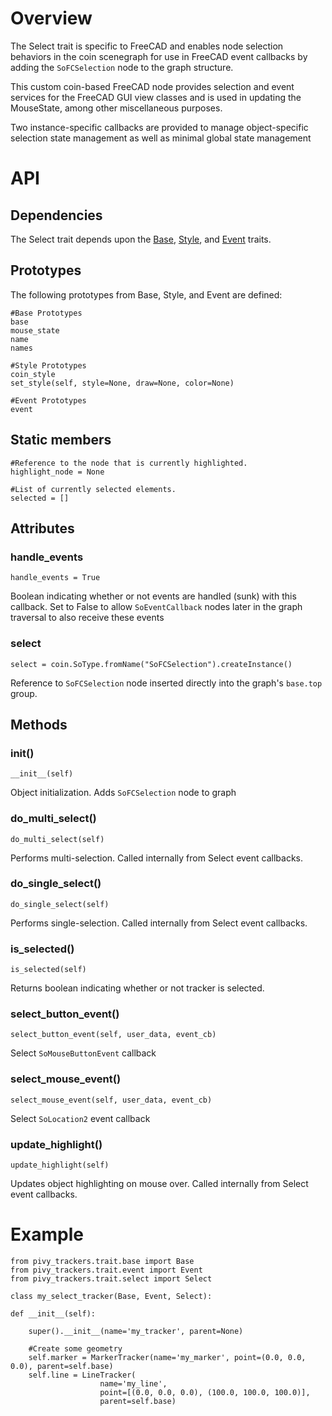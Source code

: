 # Overview

The Select trait is specific to FreeCAD and enables node selection behaviors in the coin scenegraph for use in FreeCAD event callbacks by adding the `SoFCSelection` node to the graph structure.

This custom coin-based FreeCAD node provides selection and event services for the FreeCAD GUI view classes and is used in updating the MouseState, among other miscellaneous purposes.

Two instance-specific callbacks are provided to manage object-specific selection state management as well as minimal global state management

# API

## Dependencies

The Select trait depends upon the [Base](Base-Trait), [Style](Style-Trait), and [Event](Event-Trait) traits.

## Prototypes

The following prototypes from Base, Style, and Event are defined:

    #Base Prototypes
    base
    mouse_state
    name
    names

    #Style Prototypes
    coin_style
    set_style(self, style=None, draw=None, color=None)

    #Event Prototypes
    event

## Static members

    #Reference to the node that is currently highlighted.
    highlight_node = None

    #List of currently selected elements.
    selected = []

## Attributes

### handle_events
    handle_events = True
Boolean indicating whether or not events are handled (sunk) with this callback.  Set to False to allow `SoEventCallback` nodes later in the graph traversal to also receive these events

### select
    select = coin.SoType.fromName("SoFCSelection").createInstance()
Reference to `SoFCSelection` node inserted directly into the graph's `base.top` group.

## Methods

### __init__()
    __init__(self)
Object initialization.  Adds `SoFCSelection` node to graph

### do_multi_select()
    do_multi_select(self)
Performs multi-selection.  Called internally from Select event callbacks.

### do_single_select()
    do_single_select(self)
Performs single-selection.  Called internally from Select event callbacks.

### is_selected()
    is_selected(self)
Returns boolean indicating whether or not tracker is selected.

### select_button_event()
    select_button_event(self, user_data, event_cb)
Select `SoMouseButtonEvent` callback

### select_mouse_event()
    select_mouse_event(self, user_data, event_cb)
Select `SoLocation2` event callback

### update_highlight()
    update_highlight(self)
Updates object highlighting on mouse over.  Called internally from Select event callbacks.


# Example

    from pivy_trackers.trait.base import Base
    from pivy_trackers.trait.event import Event
    from pivy_trackers.trait.select import Select

    class my_select_tracker(Base, Event, Select):

    def __init__(self):

        super().__init__(name='my_tracker', parent=None)

        #Create some geometry
        self.marker = MarkerTracker(name='my_marker', point=(0.0, 0.0, 0.0), parent=self.base)
        self.line = LineTracker(
                        name='my_line', 
                        point=[(0.0, 0.0, 0.0), (100.0, 100.0, 100.0)], 
                        parent=self.base)
